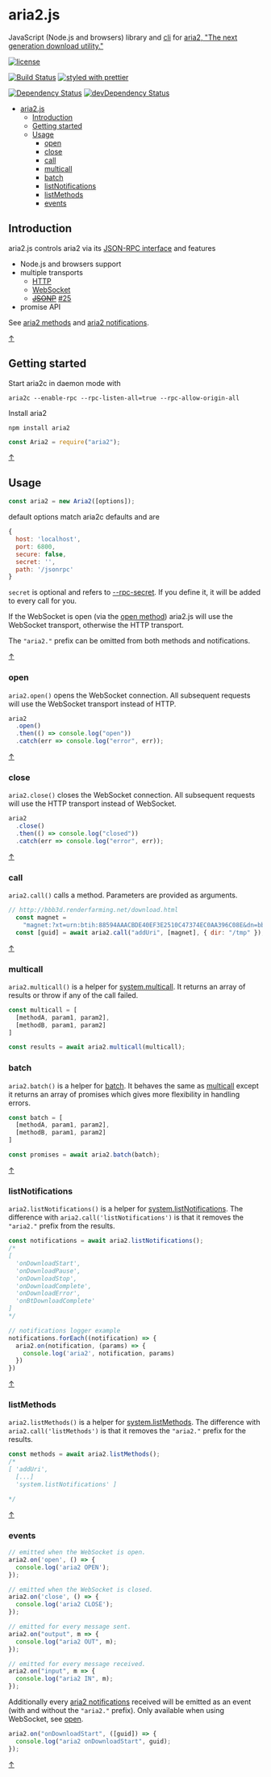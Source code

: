 # aria2.js

JavaScript (Node.js and browsers) library and [cli](https://github.com/sonnyp/aria2.js/blob/master/bin/README.md) for [aria2, "The next generation download utility."](https://aria2.github.io/)

[![license](https://img.shields.io/github/license/sonnyp/aria2.js.svg?maxAge=2592000&style=flat-square)](https://raw.githubusercontent.com/sonnyp/aria2.js/master/LICENSE)

[![Build Status](https://img.shields.io/travis/sonnyp/aria2.js/master.svg?style=flat-square)](https://travis-ci.org/sonnyp/aria2.js/branches)
[![styled with prettier](https://img.shields.io/badge/styled_with-prettier-ff69b4.svg)](https://github.com/prettier/prettier)

[![Dependency Status](https://img.shields.io/david/sonnyp/aria2.js.svg?style=flat-square)](https://david-dm.org/sonnyp/aria2.js)
[![devDependency Status](https://img.shields.io/david/dev/sonnyp/aria2.js.svg?style=flat-square)](https://david-dm.org/sonnyp/aria2.js?type=dev)

- [aria2.js](#aria2js)
  - [Introduction](#introduction)
  - [Getting started](#getting-started)
  - [Usage](#usage)
    - [open](#open)
    - [close](#close)
    - [call](#call)
    - [multicall](#multicall)
    - [batch](#batch)
    - [listNotifications](#listnotifications)
    - [listMethods](#listmethods)
    - [events](#events)

## Introduction

aria2.js controls aria2 via its [JSON-RPC interface](https://aria2.github.io/manual/en/html/aria2c.html#rpc-interface) and features

* Node.js and browsers support
* multiple transports
  * [HTTP](https://aria2.github.io/manual/en/html/aria2c.html#rpc-interface)
  * [WebSocket](https://aria2.github.io/manual/en/html/aria2c.html#json-rpc-over-websocket)
  * ~~[JSONP](https://aria2.github.io/manual/en/html/aria2c.html#json-rpc-using-http-get)~~ [#25](https://github.com/sonnyp/aria2.js/pull/25)
* promise API

See [aria2 methods](https://aria2.github.io/manual/en/html/aria2c.html#methods) and [aria2 notifications](https://aria2.github.io/manual/en/html/aria2c.html#notifications).

[↑](#aria2js)

## Getting started

Start aria2c in daemon mode with

`aria2c --enable-rpc --rpc-listen-all=true --rpc-allow-origin-all`

Install aria2

`npm install aria2`

```javascript
const Aria2 = require("aria2");
```

[↑](#aria2js)

## Usage

```javascript
const aria2 = new Aria2([options]);
```

default options match aria2c defaults and are

```javascript
{
  host: 'localhost',
  port: 6800,
  secure: false,
  secret: '',
  path: '/jsonrpc'
}
```

`secret` is optional and refers to [--rpc-secret](https://aria2.github.io/manual/en/html/aria2c.html#cmdoption--rpc-secret). If you define it, it will be added to every call for you.

If the WebSocket is open (via the [open method](#open)) aria2.js will use the WebSocket transport, otherwise the HTTP transport.

The `"aria2."` prefix can be omitted from both methods and notifications.

[↑](#aria2js)

### open

`aria2.open()` opens the WebSocket connection. All subsequent requests will use the WebSocket transport instead of HTTP.

```javascript
aria2
  .open()
  .then(() => console.log("open"))
  .catch(err => console.log("error", err));
```

[↑](#aria2js)

### close

`aria2.close()` closes the WebSocket connection. All subsequent requests will use the HTTP transport instead of WebSocket.

```javascript
aria2
  .close()
  .then(() => console.log("closed"))
  .catch(err => console.log("error", err));
```

[↑](#aria2js)

### call

`aria2.call()` calls a method. Parameters are provided as arguments.

```javascript
// http://bbb3d.renderfarming.net/download.html
  const magnet =
    "magnet:?xt=urn:btih:88594AAACBDE40EF3E2510C47374EC0AA396C08E&dn=bbb_sunflower_1080p_30fps_normal.mp4&tr=udp%3a%2f%2ftracker.openbittorrent.com%3a80%2fannounce&tr=udp%3a%2f%2ftracker.publicbt.com%3a80%2fannounce&ws=http%3a%2f%2fdistribution.bbb3d.renderfarming.net%2fvideo%2fmp4%2fbbb_sunflower_1080p_30fps_normal.mp4";
  const [guid] = await aria2.call("addUri", [magnet], { dir: "/tmp" });
```

[↑](#aria2js)

### multicall

`aria2.multicall()` is a helper for [system.multicall](https://aria2.github.io/manual/en/html/aria2c.html#system.multicall). It returns an array of results or throw if any of the call failed.

```javascript
const multicall = [
  [methodA, param1, param2],
  [methodB, param1, param2]
]

const results = await aria2.multicall(multicall);
```

### batch

`aria2.batch()` is a helper for [batch](https://aria2.github.io/manual/en/html/aria2c.html#system.multicall). It behaves the same as [multicall](#multicall) except it returns an array of promises which gives more flexibility in handling errors.

```javascript
const batch = [
  [methodA, param1, param2],
  [methodB, param1, param2]
]

const promises = await aria2.batch(batch);
```

[↑](#aria2js)

### listNotifications

`aria2.listNotifications()` is a helper for [system.listNotifications](https://aria2.github.io/manual/en/html/aria2c.html#system.listNotifications). The difference with `aria2.call('listNotifications')` is that it removes the `"aria2."` prefix from the results.

```javascript
const notifications = await aria2.listNotifications();
/*
[
  'onDownloadStart',
  'onDownloadPause',
  'onDownloadStop',
  'onDownloadComplete',
  'onDownloadError',
  'onBtDownloadComplete'
]
*/

// notifications logger example
notifications.forEach((notification) => {
  aria2.on(notification, (params) => {
    console.log('aria2', notification, params)
  })
})
```

[↑](#aria2js)

### listMethods

`aria2.listMethods()` is a helper for [system.listMethods](https://aria2.github.io/manual/en/html/aria2c.html#system.listMethods). The difference with `aria2.call('listMethods')` is that it removes the `"aria2."` prefix for the results.

```javascript
const methods = await aria2.listMethods();
/*
[ 'addUri',
  [...]
  'system.listNotifications' ]

*/
```

[↑](#aria2js)

### events

```javascript
// emitted when the WebSocket is open.
aria2.on('open', () => {
  console.log('aria2 OPEN');
});

// emitted when the WebSocket is closed.
aria2.on('close', () => {
  console.log('aria2 CLOSE');
});

// emitted for every message sent.
aria2.on("output", m => {
  console.log("aria2 OUT", m);
});

// emitted for every message received.
aria2.on("input", m => {
  console.log("aria2 IN", m);
});
```

Additionally every [aria2 notifications](https://aria2.github.io/manual/en/html/aria2c.html#notifications) received will be emitted as an event (with and without the `"aria2."` prefix). Only available when using WebSocket, see [open](#open).

```javascript
aria2.on("onDownloadStart", ([guid]) => {
  console.log("aria2 onDownloadStart", guid);
});
```

[↑](#aria2js)
